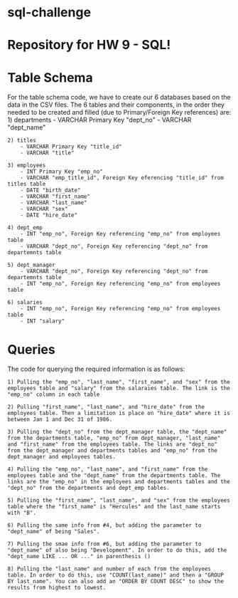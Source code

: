 # sql-challenge
# Repository for HW 9 - SQL!

# Table Schema
For the table schema code, we have to create our 6 databases based on the data in the CSV files. 
The 6 tables and their components, in the order they needed to be created and filled (due to Primary/Foreign Key references) are:
    1) departments
        - VARCHAR Primary Key "dept_no"
        - VARCHAR "dept_name"
    
    2) titles
        - VARCHAR Primary Key "title_id"
        - VARCHAR "title"
    
    3) employees
        - INT Primary Key "emp_no"
        - VARCHAR "emp_title_id", Foreign Key eferencing "title_id" from titles table
        - DATE "birth_date"
        - VARCHAR "first_name"
        - VARCHAR "last_name"
        - VARCHAR "sex"
        - DATE "hire_date"
    
    4) dept_emp
        - INT "emp_no", Foreign Key referencing "emp_no" from employees table
        - VARCHAR "dept_no", Foreign Key referencing "dept_no" from departemnts table

    5) dept_manager
        - VARCHAR "dept_no", Foreign Key referencing "dept_no" from departemnts table
        - INT "emp_no", Foreign Key referencing "emp_no" from employees table

    6) salaries
        - INT "emp_no", Foreign Key referencing "emp_no" from employees table
        - INT "salary"

# Queries
The code for querying the required information is as follows:

    1) Pulling the "emp_no", "last_name", "first_name", and "sex" from the employees table and "salary" from the salaraies table. The link is the "emp_no" column in each table 

    2) Pulling "first_name", "last_name", and "hire_date" from the employees table. Then a limitation is place on "hire_date" where it is between Jan 1 and Dec 31 of 1986.

    3) Pulling the "dept_no" from the dept_manager table, the "dept_name" from the departments table, "emp_no" from dept_manager, "last_name" and "first_name" from the employees table. The links are "dept_no" from the dept_manager and departments tables and "emp_no" from the dept_manager and employees tables.

    4) Pulling the "emp_no", "last_name", and "first_name" from the employees table and the "dept_name" from the departments table. The links are the "emp_no" in the employees and departments tables and the "dept_no" from the departments and dept_emp tables.

    5) Pulling the "first_name", "last_name", and "sex" from the employees table where the "first_name" is "Hercules" and the last_name starts with "B".

    6) Pulling the same info from #4, but adding the parameter to "dept_name" of being "Sales".

    7) Pulling the smae info from #6, but adding the parameter to "dept_name" of also being "Development". In order to do this, add the "dept_name LIKE ... OR ..." in parenthesis ()

    8) Pulling the "last_name" and number of each from the employees table. In order to do this, use "COUNT(last_name)" and then a "GROUP BY last_name". You can also add an "ORDER BY COUNT DESC" to show the results from highest to lowest.